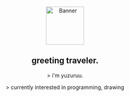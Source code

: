 


<section id="introduction" style="text-align: center; padding: 2em 0;">
  <a href="https://example.com">
    <img src="https://i.ibb.co/QFSFXrwT/1c6d1617ec58.jpg" alt="Banner" width="100" height="auto">
  </a>
  

  <h1>greeting traveler.</h1>
  <p>> i'm yuzuruu.</p>

  <p>> currently interested in programming, drawing</p>

  </a>
</section>
